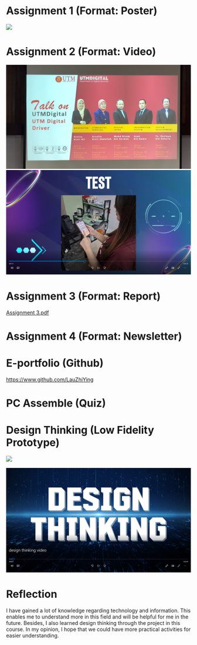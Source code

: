 # Assignment 1 (Format: Poster)

  ![](https://github.com/LauZhiYing/Technology-and-Information-System/blob/main/Industrial%20talk%20PETRONAS%20Digital%20YGP.jpg)

# Assignment 2 (Format: Video) 

![](https://github.com/LauZhiYing/Technology-and-Information-System/blob/main/Assignment%202.png)
![](https://github.com/LauZhiYing/Technology-and-Information-System/blob/main/Assignment%202(1).png)

# Assignment 3 (Format: Report) 

[Assignment 3.pdf](https://github.com/LauZhiYing/Technology-and-Information-System/blob/main/Assignment%203.pdf)

# Assignment 4 (Format: Newsletter)
# E-portfolio (Github)

https://www.github.com/LauZhiYing

# PC Assemble (Quiz)
# Design Thinking (Low Fidelity Prototype)

![](https://github.com/LauZhiYing/Technology-and-Information-System/blob/main/Design%20Thinking.png)

![](https://github.com/LauZhiYing/Technology-and-Information-System/blob/main/Design%20Thinking%20(1).png)

# Reflection
I have gained a lot of knowledge regarding technology and information.     This enables me to understand more in this field and will be helpful for me in the future. Besides, I also learned design thinking through the project in this course. 
In my opinion, I hope that we could have more practical activities for easier understanding.
